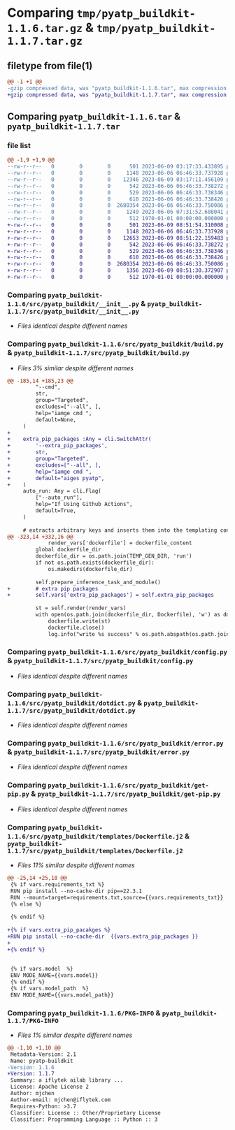 # Comparing `tmp/pyatp_buildkit-1.1.6.tar.gz` & `tmp/pyatp_buildkit-1.1.7.tar.gz`

## filetype from file(1)

```diff
@@ -1 +1 @@
-gzip compressed data, was "pyatp_buildkit-1.1.6.tar", max compression
+gzip compressed data, was "pyatp_buildkit-1.1.7.tar", max compression
```

## Comparing `pyatp_buildkit-1.1.6.tar` & `pyatp_buildkit-1.1.7.tar`

### file list

```diff
@@ -1,9 +1,9 @@
--rw-r--r--   0        0        0      501 2023-06-09 03:17:33.433895 pyatp_buildkit-1.1.6/pyproject.toml
--rw-r--r--   0        0        0     1148 2023-06-06 06:46:33.737928 pyatp_buildkit-1.1.6/src/pyatp_buildkit/__init__.py
--rw-r--r--   0        0        0    12346 2023-06-09 03:17:11.456109 pyatp_buildkit-1.1.6/src/pyatp_buildkit/build.py
--rw-r--r--   0        0        0      542 2023-06-06 06:46:33.738272 pyatp_buildkit-1.1.6/src/pyatp_buildkit/config.py
--rw-r--r--   0        0        0      529 2023-06-06 06:46:33.738346 pyatp_buildkit-1.1.6/src/pyatp_buildkit/dotdict.py
--rw-r--r--   0        0        0      610 2023-06-06 06:46:33.738426 pyatp_buildkit-1.1.6/src/pyatp_buildkit/error.py
--rw-r--r--   0        0        0  2680354 2023-06-06 06:46:33.750086 pyatp_buildkit-1.1.6/src/pyatp_buildkit/get-pip.py
--rw-r--r--   0        0        0     1249 2023-06-06 07:31:52.608041 pyatp_buildkit-1.1.6/src/pyatp_buildkit/templates/Dockerfile.j2
--rw-r--r--   0        0        0      512 1970-01-01 00:00:00.000000 pyatp_buildkit-1.1.6/PKG-INFO
+-rw-r--r--   0        0        0      501 2023-06-09 08:51:54.310008 pyatp_buildkit-1.1.7/pyproject.toml
+-rw-r--r--   0        0        0     1148 2023-06-06 06:46:33.737928 pyatp_buildkit-1.1.7/src/pyatp_buildkit/__init__.py
+-rw-r--r--   0        0        0    12653 2023-06-09 08:51:22.159483 pyatp_buildkit-1.1.7/src/pyatp_buildkit/build.py
+-rw-r--r--   0        0        0      542 2023-06-06 06:46:33.738272 pyatp_buildkit-1.1.7/src/pyatp_buildkit/config.py
+-rw-r--r--   0        0        0      529 2023-06-06 06:46:33.738346 pyatp_buildkit-1.1.7/src/pyatp_buildkit/dotdict.py
+-rw-r--r--   0        0        0      610 2023-06-06 06:46:33.738426 pyatp_buildkit-1.1.7/src/pyatp_buildkit/error.py
+-rw-r--r--   0        0        0  2680354 2023-06-06 06:46:33.750086 pyatp_buildkit-1.1.7/src/pyatp_buildkit/get-pip.py
+-rw-r--r--   0        0        0     1356 2023-06-09 08:51:30.372907 pyatp_buildkit-1.1.7/src/pyatp_buildkit/templates/Dockerfile.j2
+-rw-r--r--   0        0        0      512 1970-01-01 00:00:00.000000 pyatp_buildkit-1.1.7/PKG-INFO
```

### Comparing `pyatp_buildkit-1.1.6/src/pyatp_buildkit/__init__.py` & `pyatp_buildkit-1.1.7/src/pyatp_buildkit/__init__.py`

 * *Files identical despite different names*

### Comparing `pyatp_buildkit-1.1.6/src/pyatp_buildkit/build.py` & `pyatp_buildkit-1.1.7/src/pyatp_buildkit/build.py`

 * *Files 3% similar despite different names*

```diff
@@ -185,14 +185,23 @@
         "--cmd",
         str,
         group="Targeted",
         excludes=["--all", ],
         help="iamge cmd ",
         default=None,
     )
+
+    extra_pip_packages :Any = cli.SwitchAttr(
+        '--extra_pip_packages',
+        str,
+        group="Targeted",
+        excludes=["--all", ],
+        help="iamge cmd ",
+        default="aiges pyatp",
+    )
     auto_run: Any = cli.Flag(
         ["--auto_run"],
         help="If Using Github Actions",
         default=True,
     )
 
     # extracts arbitrary keys and inserts them into the templating context
@@ -323,14 +332,16 @@
             render_vars['dockerfile'] = dockerfile_content
         global dockerfile_dir
         dockerfile_dir = os.path.join(TEMP_GEN_DIR, 'run')
         if not os.path.exists(dockerfile_dir):
             os.makedirs(dockerfile_dir)
 
         self.prepare_inference_task_and_module()
+        # extra pip packages
+        self.vars['extra_pip_packages'] = self.extra_pip_packages
 
         st = self.render(render_vars)
         with open(os.path.join(dockerfile_dir, Dockerfile), 'w') as dockerfile:
             dockerfile.write(st)
             dockerfile.close()
             log.info("write %s success" % os.path.abspath(os.path.join(dockerfile_dir, Dockerfile)))
```

### Comparing `pyatp_buildkit-1.1.6/src/pyatp_buildkit/config.py` & `pyatp_buildkit-1.1.7/src/pyatp_buildkit/config.py`

 * *Files identical despite different names*

### Comparing `pyatp_buildkit-1.1.6/src/pyatp_buildkit/dotdict.py` & `pyatp_buildkit-1.1.7/src/pyatp_buildkit/dotdict.py`

 * *Files identical despite different names*

### Comparing `pyatp_buildkit-1.1.6/src/pyatp_buildkit/error.py` & `pyatp_buildkit-1.1.7/src/pyatp_buildkit/error.py`

 * *Files identical despite different names*

### Comparing `pyatp_buildkit-1.1.6/src/pyatp_buildkit/get-pip.py` & `pyatp_buildkit-1.1.7/src/pyatp_buildkit/get-pip.py`

 * *Files identical despite different names*

### Comparing `pyatp_buildkit-1.1.6/src/pyatp_buildkit/templates/Dockerfile.j2` & `pyatp_buildkit-1.1.7/src/pyatp_buildkit/templates/Dockerfile.j2`

 * *Files 11% similar despite different names*

```diff
@@ -25,14 +25,18 @@
 {% if vars.requirements_txt %}
 RUN pip install --no-cache-dir pip==22.3.1
 RUN --mount=target=requirements.txt,source={{vars.requirements_txt}}  	pip install --no-cache-dir -r requirements.txt
 {% else %}
 
 {% endif %}
 
+{% if vars.extra_pip_pacakges %}
+RUN pip install --no-cache-dir  {{vars.extra_pip_packages }}
+
+{% endif %}
 
 
 {% if vars.model  %}
 ENV MODE_NAME={{vars.model}}
 {% endif %}
 {% if vars.model_path  %}
 ENV MODE_NAME={{vars.model_path}}
```

### Comparing `pyatp_buildkit-1.1.6/PKG-INFO` & `pyatp_buildkit-1.1.7/PKG-INFO`

 * *Files 1% similar despite different names*

```diff
@@ -1,10 +1,10 @@
 Metadata-Version: 2.1
 Name: pyatp-buildkit
-Version: 1.1.6
+Version: 1.1.7
 Summary: a iflytek ailab library ...
 License: Apache License 2
 Author: mjchen
 Author-email: mjchen@iflytek.com
 Requires-Python: >3.7
 Classifier: License :: Other/Proprietary License
 Classifier: Programming Language :: Python :: 3
```

